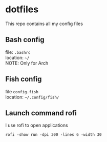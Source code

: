 # dotfiles
This repo contains all my config files

## Bash config
file: `.bashrc`  
location: `~/`  
NOTE: Only for Arch  

## Fish config
file `config.fish`  
location: `~/.config/fish/`  

## Launch command rofi
I use rofi to open applications
```
rofi -show run -dpi 300 -lines 6 -width 30
```

